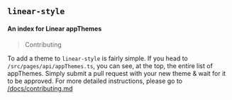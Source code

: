 ## `linear-style`

#### An index for Linear appThemes

> Contributing

To add a theme to `linear-style` is fairly simple. If you head to `/src/pages/api/appThemes.ts`, you can see, at the top, the entire list of appThemes. Simply submit a pull request with your new theme & wait for it to be approved. For more detailed instructions, please go to [/docs/contributing.md](docs/contributing.md)
